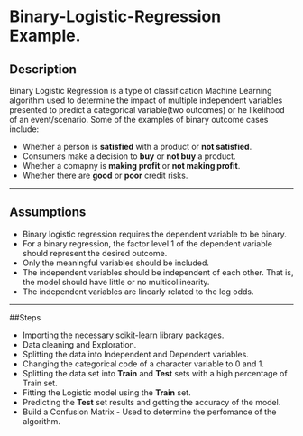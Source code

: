 # Binary-Logistic-Regression Example.
## Description
Binary Logistic Regression is a type of classification Machine Learning algorithm used to determine the impact of multiple independent variables presented to predict a categorical variable(two outcomes) or he likelihood of an event/scenario.
Some of the examples of binary outcome cases include:
- Whether a person is **satisfied** with a product or **not satisfied**.
- Consumers make a decision to **buy** or **not buy** a product.
- Whether a comapny is **making profit** or **not making profit**.
- Whether there are **good** or **poor** credit risks.
---
## Assumptions
- Binary logistic regression requires the dependent variable to be binary.
- For a binary regression, the factor level 1 of the dependent variable should represent the desired outcome.
- Only the meaningful variables should be included.
- The independent variables should be independent of each other. That is, the model should have little or no multicollinearity.
- The independent variables are linearly related to the log odds.
---
##Steps
- Importing the necessary scikit-learn library packages.
- Data cleaning and Exploration.
- Splitting the data into Independent and Dependent variables.
- Changing the categorical code of a character variable to 0 and 1.
- Splitting the data set into **Train** and **Test** sets with a high percentage of Train set.
- Fitting the Logistic model using the **Train** set.
- Predicting the **Test** set results and getting the accuracy of the model.
- Build a Confusion Matrix - Used to determine the perfomance of the algorithm.




